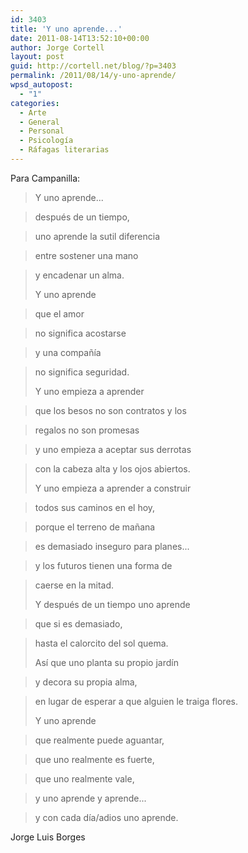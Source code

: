 ```yaml
---
id: 3403
title: 'Y uno aprende...'
date: 2011-08-14T13:52:10+00:00
author: Jorge Cortell
layout: post
guid: http://cortell.net/blog/?p=3403
permalink: /2011/08/14/y-uno-aprende/
wpsd_autopost:
  - "1"
categories:
  - Arte
  - General
  - Personal
  - Psicología
  - Ráfagas literarias
---
```

Para Campanilla:

> Y uno aprende...
  
> después de un tiempo,
  
> uno aprende la sutil diferencia
  
> entre sostener una mano
  
> y encadenar un alma.
> 
> Y uno aprende
  
> que el amor
  
> no significa acostarse
  
> y una compañía
  
> no significa seguridad.
> 
> Y uno empieza a aprender
  
> que los besos no son contratos y los
  
> regalos no son promesas
  
> y uno empieza a aceptar sus derrotas
  
> con la cabeza alta y los ojos abiertos.
> 
> Y uno empieza a aprender a construir
  
> todos sus caminos en el hoy,
  
> porque el terreno de mañana
  
> es demasiado inseguro para planes...
  
> y los futuros tienen una forma de
  
> caerse en la mitad.
> 
> Y después de un tiempo uno aprende
  
> que si es demasiado,
  
> hasta el calorcito del sol quema.
> 
> Así que uno planta su propio jardín
  
> y decora su propia alma,
  
> en lugar de esperar a que alguien le traiga flores.
> 
> Y uno aprende
  
> que realmente puede aguantar,
  
> que uno realmente es fuerte,
  
> que uno realmente vale,
  
> y uno aprende y aprende...
  
> y con cada día/adios uno aprende.

Jorge Luis Borges